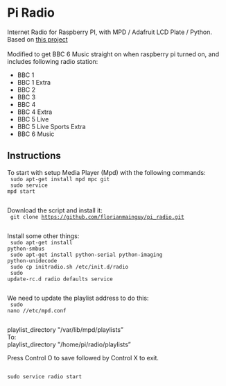 # Pi Radio

Internet Radio for Raspberry PI, with MPD / Adafruit LCD Plate / Python.<br>
Based on [this project](http://www.instructables.com/id/Raspberry-Pi-Internet-Radio/)<br>
<br>
Modified to get BBC 6 Music straight on when raspberry pi turned on, and includes following radio station:
<ul>
<li>BBC 1</li>
<li>BBC 1 Extra</li>
<li>BBC 2</li>
<li>BBC 3</li>
<li>BBC 4</li>
<li>BBC 4 Extra</li>
<li>BBC 5 Live</li>
<li>BBC 5 Live Sports Extra</li>
<li>BBC 6 Music</li>
</ul>

## Instructions

To start with setup Media Player (Mpd) with the following commands:<br>
<code>
sudo apt-get install mpd mpc git<br>
sudo service mpd start<br>
</code>

Download the script and install it:<br>
<code>
git clone https://github.com/florianmainguy/pi_radio.git<br>
</code>

Install some other things:<br>
<code>
sudo apt-get install python-smbus<br>
sudo apt-get install python-serial python-imaging python-unidecode<br>
sudo cp initradio.sh /etc/init.d/radio<br>
sudo update-rc.d radio defaults service<br>
</code>

We need to update the playlist address to do this:<br>
<code>
sudo nano //etc/mpd.conf<br>
</code>

playlist_directory "/var/lib/mpd/playlists”<br>
To:<br>
playlist_directory "/home/pi/radio/playlists”<br>

Press Control O to save followed by Control X to exit.<br>

<code>
sudo service radio start
</code>